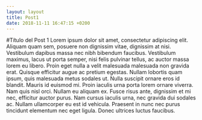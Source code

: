 ```yaml
---
layout: layout
title: Post1
date: 2018-11-11 16:47:15 +0200
---
```


#Título del Post 1
Lorem ipsum dolor sit amet, consectetur adipiscing elit. Aliquam quam sem, posuere non dignissim vitae, dignissim at nisi. Vestibulum dapibus massa nec nibh bibendum faucibus. Vestibulum maximus, lacus ut porta semper, nisi felis pulvinar tellus, ac auctor massa lorem eu libero. Proin eget nulla a velit malesuada malesuada non gravida erat. Quisque efficitur augue ac pretium egestas. Nullam lobortis quam ipsum, quis malesuada metus sodales ut. Nulla suscipit ornare eros id blandit. Mauris id euismod mi. Proin iaculis urna porta lorem ornare viverra. Nam quis nisl orci. Nullam eu aliquam ex. Fusce risus ante, dignissim et mi nec, efficitur auctor purus. Nam cursus iaculis urna, nec gravida dui sodales ac. Nullam ullamcorper eu est id vehicula. Praesent in nunc nec purus tincidunt elementum nec eget ligula. Donec ultrices luctus faucibus.